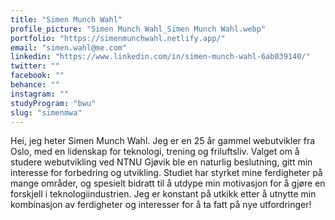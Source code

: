```yaml
---
title: "Simen Munch Wahl"
profile_picture: "Simen Munch Wahl_Simen Munch Wahl.webp"
portfolio: "https://simenmunchwahl.netlify.app/"
email: "simen.wahl@me.com"
linkedin: "https://www.linkedin.com/in/simen-munch-wahl-6ab039140/"
twitter: ""
facebook: ""
behance: ""
instagram: ""
studyProgram: "bwu"
slug: "simenmwa"
---
```


Hei, jeg heter Simen Munch Wahl. Jeg er en 25 år gammel webutvikler fra Oslo, med en lidenskap for teknologi, trening og friluftsliv. Valget om å studere webutvikling ved NTNU Gjøvik ble en naturlig beslutning, gitt min interesse for forbedring og utvikling. Studiet har styrket mine ferdigheter på mange områder, og spesielt bidratt til å utdype min motivasjon for å gjøre en forskjell i teknologiindustrien. Jeg er konstant på utkikk etter å utnytte min kombinasjon av ferdigheter og interesser for å ta fatt på nye utfordringer!
